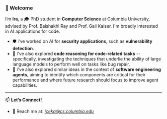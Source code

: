 ### 👋 Welcome

I’m **Ira**, a 🎓 PhD student in **Computer Science** at Columbia University, advised by Prof. Baishakhi Ray and Prof. Gail Kaiser. I'm broadly interested in AI applications for code. 

- 🛡️ I've worked on AI for **security applications**, such as **vulnerability detection**.  
- 🐞 I've also explored **code reasoning for code-related tasks** -- specifically, investigating the techniques that underlie the ability of large language models to perform well on tasks like bug repair. 
- 🤖 I've also explored similar ideas in the context of **software engineering agents**, aiming to identify which components are critical for their performance and where future research should focus to improve agent capabilities. 
 

---
<!--
📊 **GitHub Stats:**  
![](https://github-readme-stats.vercel.app/api?username=iraceka&show_icons=true&theme=tokyonight)

---
-->

📫 **Let’s Connect!**  
- 📨 Reach me at: *iceka@cs.columbia.edu*  


